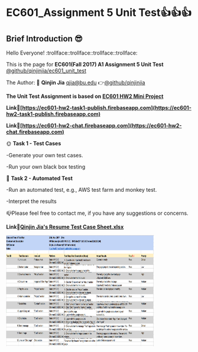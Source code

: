 # EC601_Assignment 5 Unit Test:thumbsup::thumbsup::thumbsup:
## Brief Introduction :sunglasses:
  Hello Everyone! :trollface::trollface::trollface::trollface:
  
  This is the page for **EC601(Fall 2017) A1 Assignment 5 Unit Test** 
  [@github/qinjinjia/ec601_unit_test](https://github.com/qinjinjia/ec601_Unit_Test)
  
  The Author: :boy: **Qinjin Jia** qjia@bu.edu   :point_right:[@github/qinjinjia](https://github.com/qinjinjia)
  
  **The Unit Test Assignment is based on [EC601 HW2 Mini Project](https://github.com/qinjinjia/ec601_miniproject)**
      
  **Link:link:[https://ec601-hw2-task1-publish.firebaseapp.com](https://ec601-hw2-task1-publish.firebaseapp.com)** 
  
  **Link:link:[https://ec601-hw2-chat.firebaseapp.com](https://ec601-hw2-chat.firebaseapp.com)**
  
  
  :sun_with_face: **Task 1 - Test Cases**
   
  -Generate your own test cases.

  -Run your own black box testing

  :full_moon_with_face: **Task 2 - Automated Test**
  
  -Run an automated test, e.g., AWS test farm and monkey test.

  -Interpret the results
   
  :mailbox_closed:Please feel free to contact me, if you have any suggestions or concerns.
  
  
  **Link:link:[Qinjin Jia's Resume Test Case Sheet.xlsx](https://github.com/qinjinjia/ec601_Unit_Test/blob/master/Qinjin%20Jia's%20Resume%20Test%20Case%20Sheet.xlsx)** 
  
  <img src="https://github.com/qinjinjia/ec601_Unit_Test/blob/master/Unit%20Test%20Screenshot.png" width="400" height="300">
